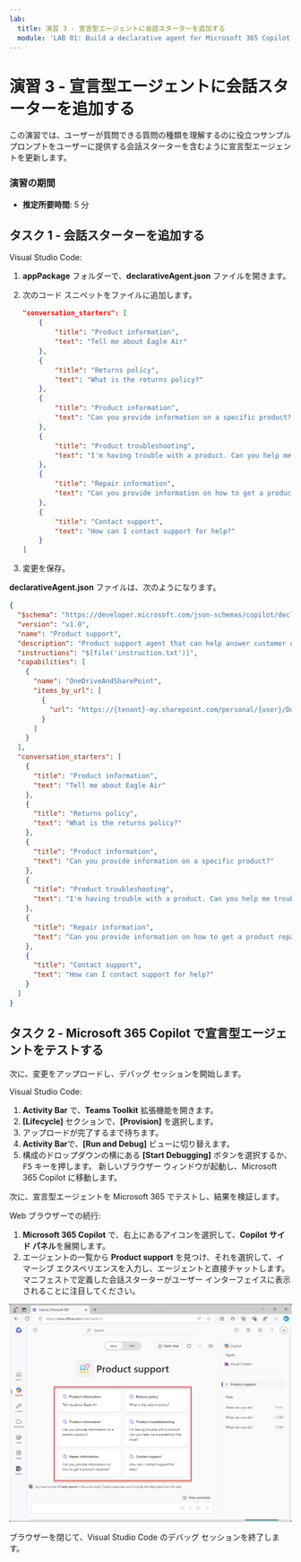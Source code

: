 ```yaml
---
lab:
  title: 演習 3 - 宣言型エージェントに会話スターターを追加する
  module: 'LAB 01: Build a declarative agent for Microsoft 365 Copilot using Visual Studio Code'
---
```


# 演習 3 - 宣言型エージェントに会話スターターを追加する

この演習では、ユーザーが質問できる質問の種類を理解するのに役立つサンプル プロンプトをユーザーに提供する会話スターターを含むように宣言型エージェントを更新します。

### 演習の期間

- **推定所要時間**: 5 分

## タスク 1 - 会話スターターを追加する

Visual Studio Code:

1. **appPackage** フォルダーで、**declarativeAgent.json** ファイルを開きます。
1. 次のコード スニペットをファイルに追加します。

   ```json
   "conversation_starters": [
       {
           "title": "Product information",
           "text": "Tell me about Eagle Air"
       },
       {
           "title": "Returns policy",
           "text": "What is the returns policy?"
       },
       {
           "title": "Product information",
           "text": "Can you provide information on a specific product?"
       },
       {
           "title": "Product troubleshooting",
           "text": "I'm having trouble with a product. Can you help me troubleshoot the issue?"
       },
       {
           "title": "Repair information",
           "text": "Can you provide information on how to get a product repaired?"
       },
       {
           "title": "Contact support",
           "text": "How can I contact support for help?"
       }
   ]
   ```

1. 変更を保存。

**declarativeAgent.json** ファイルは、次のようになります。

```json
{
  "$schema": "https://developer.microsoft.com/json-schemas/copilot/declarative-agent/v1.0/schema.json",
  "version": "v1.0",
  "name": "Product support",
  "description": "Product support agent that can help answer customer queries about Contoso Electronics products",
  "instructions": "$[file('instruction.txt')]",
  "capabilities": [
    {
      "name": "OneDriveAndSharePoint",
      "items_by_url": [
        {
          "url": "https://{tenant}-my.sharepoint.com/personal/{user}/Documents/Products"
        }
      ]
    }
  ],
  "conversation_starters": [
    {
      "title": "Product information",
      "text": "Tell me about Eagle Air"
    },
    {
      "title": "Returns policy",
      "text": "What is the returns policy?"
    },
    {
      "title": "Product information",
      "text": "Can you provide information on a specific product?"
    },
    {
      "title": "Product troubleshooting",
      "text": "I'm having trouble with a product. Can you help me troubleshoot the issue?"
    },
    {
      "title": "Repair information",
      "text": "Can you provide information on how to get a product repaired?"
    },
    {
      "title": "Contact support",
      "text": "How can I contact support for help?"
    }
  ]
}
```

## タスク 2 - Microsoft 365 Copilot で宣言型エージェントをテストする

次に、変更をアップロードし、デバッグ セッションを開始します。

Visual Studio Code:

1. **Activity Bar** で、**Teams Toolkit** 拡張機能を開きます。
1. **[Lifecycle]** セクションで、**[Provision]** を選択します。
1. アップロードが完了するまで待ちます。
1. **Activity Bar**で、**[Run and Debug]** ビューに切り替えます。
1. 構成のドロップダウンの横にある **[Start Debugging]** ボタンを選択するか、<kbd>F5</kbd> キーを押します。 新しいブラウザー ウィンドウが起動し、Microsoft 365 Copilot に移動します。

次に、宣言型エージェントを Microsoft 365 でテストし、結果を検証します。

Web ブラウザーでの続行:

1. **Microsoft 365 Copilot** で、右上にあるアイコンを選択して、**Copilot サイド パネル**を展開します。
1. エージェントの一覧から **Product support** を見つけ、それを選択して、イマーシブ エクスペリエンスを入力し、エージェントと直接チャットします。 マニフェストで定義した会話スターターがユーザー インターフェイスに表示されることに注目してください。

![カスタム会話スターターを使用したイマーシブ エクスペリエンスでの製品サポート宣言型エージェントを示す Microsoft Edge のスクリーンショット。](../media/LAB_01/test-conversation-starters.png)

ブラウザーを閉じて、Visual Studio Code のデバッグ セッションを終了します。